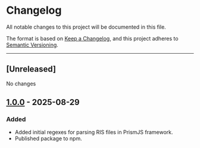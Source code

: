 # Changelog
All notable changes to this project will be documented in this file.

The format is based on [Keep a Changelog](https://keepachangelog.com/en/1.0.0/),
and this project adheres to [Semantic Versioning](https://semver.org/spec/v2.0.0.html).

<hr>

## [Unreleased]

No changes

## [1.0.0] - 2025-08-29

### Added
- Added initial regexes for parsing RIS files in PrismJS framework.
- Published package to npm.



[1.0.0]: https://github.com/HarcoKuppens/prismjs-ris/releases/tag/v1.0.0
